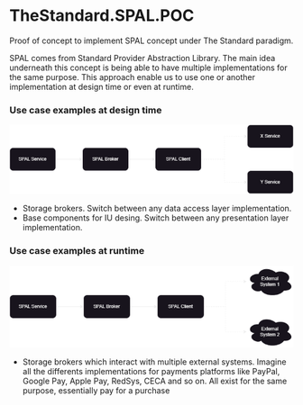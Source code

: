 # TheStandard.SPAL.POC
Proof of concept to implement SPAL concept under The Standard paradigm.

SPAL comes from Standard Provider Abstraction Library.
The main idea underneath this concept is being able to have multiple implementations for the same purpose. This approach enable us to use one or another implementation at design time or even at runtime.


<h3>Use case examples at design time</h4>

![Overview](SPAL.POC-Overview.drawio.png)

* Storage brokers. Switch between any data access layer implementation.
* Base components for IU desing. Switch between any presentation layer implementation.


<h3>Use case examples at runtime</h4>

![Overview](SPAL.POC-External%20Systems.drawio.png)

* Storage brokers which interact with multiple external systems. Imagine all the differents implementations for payments platforms like PayPal, Google Pay, Apple Pay, RedSys, CECA and so on. All exist for the same purpose, essentially pay for a purchase